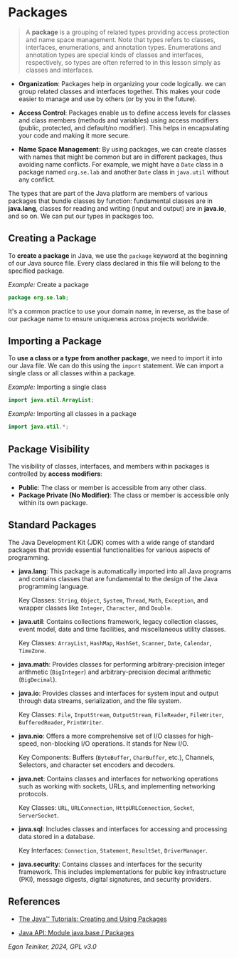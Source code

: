 # Packages

> A **package** is a grouping of related types providing access protection 
> and name space management. Note that types refers to classes, interfaces, 
> enumerations, and annotation types. Enumerations and annotation types are 
> special kinds of classes and interfaces, respectively, so types are often 
> referred to in this lesson simply as classes and interfaces.

* **Organization**: Packages help in organizing your code logically. we can 
    group related classes and interfaces together. This makes your code easier 
    to manage and use by others (or by you in the future).

* **Access Control**: Packages enable us to define access levels for classes 
    and class members (methods and variables) using access modifiers (public, 
    protected, and default/no modifier). This helps in encapsulating your code 
    and making it more secure.

* **Name Space Management**: By using packages, we can create classes with names 
    that might be common but are in different packages, thus avoiding name 
    conflicts. For example, we might have a `Date` class in a package named 
    `org.se.lab` and another `Date` class in `java.util` without 
    any conflict.

The types that are part of the Java platform are members of various packages 
that bundle classes by function: fundamental classes are in **java.lang**, 
classes for reading and writing (input and output) are in **java.io**, and so on. 
We can put our types in packages too.


## Creating a Package

To **create a package** in Java, we use the `package` keyword at the beginning 
of our Java source file. Every class declared in this file will belong to the 
specified package.

_Example:_ Create a package
```Java
package org.se.lab;
```

It's a common practice to use your domain name, in reverse, as the base of our 
package name to ensure uniqueness across projects worldwide.


## Importing a Package

To **use a class or a type from another package**, we need to import it into 
our Java file. We can do this using the `import` statement. We can import a 
single class or all classes within a package.

_Example:_ Importing a single class
```Java
import java.util.ArrayList;
```

_Example:_ Importing all classes in a package
```Java
import java.util.*;
```

## Package Visibility
The visibility of classes, interfaces, and members within packages is controlled 
by **access modifiers**:

* **Public**: The class or member is accessible from any other class.
* **Package Private (No Modifier)**: The class or member is accessible only within its 
    own package.



## Standard Packages

The Java Development Kit (JDK) comes with a wide range of standard packages 
that provide essential functionalities for various aspects of programming. 

* **java.lang**: This package is automatically imported into all Java programs 
    and contains classes that are fundamental to the design of the Java programming language.
    
    Key Classes: `String`, `Object`, `System`, `Thread`, `Math`, `Exception`, and wrapper classes like `Integer`, `Character`, and `Double`.

* **java.util**: Contains collections framework, legacy collection classes, 
    event model, date and time facilities, and miscellaneous utility classes.    

    Key Classes: `ArrayList`, `HashMap`, `HashSet`, `Scanner`, `Date`, `Calendar`, 
        `TimeZone`.

* **java.math**: Provides classes for performing arbitrary-precision integer arithmetic 
    (`BigInteger`) and arbitrary-precision decimal arithmetic (`BigDecimal`).

* **java.io**: Provides classes and interfaces for system input and output through data 
    streams, serialization, and the file system.

    Key Classes: `File`, `InputStream`, `OutputStream`, `FileReader`, `FileWriter`, `BufferedReader`, `PrintWriter`.

* **java.nio**: Offers a more comprehensive set of I/O classes for high-speed, 
    non-blocking I/O operations. It stands for New I/O.

    Key Components: Buffers (`ByteBuffer`, `CharBuffer`, etc.), Channels, Selectors, 
    and character set encoders and decoders.

* **java.net**: Contains classes and interfaces for networking operations such as working 
    with sockets, URLs, and implementing networking protocols.

    Key Classes: `URL`, `URLConnection`, `HttpURLConnection`, `Socket`, `ServerSocket`.

* **java.sql**: Includes classes and interfaces for accessing and processing data 
    stored in a database.

    Key Interfaces: `Connection`, `Statement`, `ResultSet`, `DriverManager`.

* **java.security**: Contains classes and interfaces for the security framework. 
    This includes implementations for public key infrastructure (PKI), message digests, 
    digital signatures, and security providers.

## References

* [The Java™ Tutorials: Creating and Using Packages](https://docs.oracle.com/javase/tutorial/java/package/packages.html)

* [Java API: Module java.base / Packages](https://docs.oracle.com/en/java/javase/21/docs/api/java.base/module-summary.html#packages-summary)

*Egon Teiniker, 2024, GPL v3.0*
